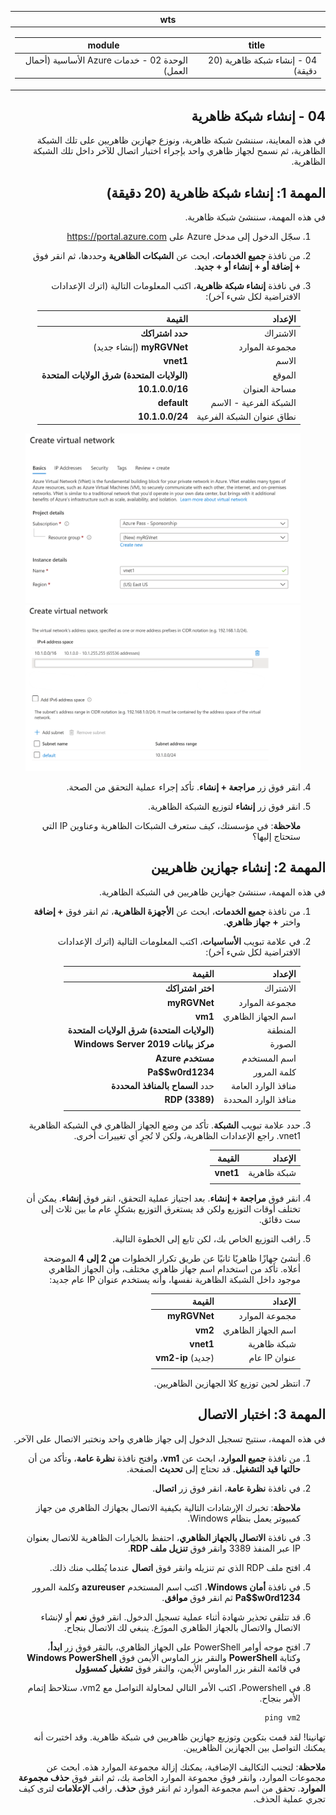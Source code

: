 <div id="readme" class="Box-body readme blob js-code-block-container p-5 p-xl-6 gist-border-0" dir="rtl">
    <article class="markdown-body entry-content container-lg" itemprop="text"><table>
  <thead>
  <tr>
  <th>wts</th>
  </tr>
  </thead>
  <tbody>
  <tr>
  <td><div><table>
  <thead>
  <tr>
  <th>title</th>
  <th>module</th>
  </tr>
  </thead>
  <tbody>
  <tr>
  <td><div>04 - إنشاء شبكة ظاهرية (20 دقيقة)</div></td>
  <td><div>الوحدة 02 - خدمات Azure الأساسية (أحمال العمل)</div></td>
  </tr>
  </tbody>
</table>
</div></td>
  </tr>
  </tbody>
</table>
       
# 04 - إنشاء شبكة ظاهرية

في هذه المعاينة، سننشئ شبكة ظاهرية، ونوزع جهازين ظاهريين على تلك الشبكة الظاهرية، ثم نسمح لجهاز ظاهري واحد بإجراء اختبار اتصال للآخر داخل تلك الشبكة الظاهرية.

# المهمة 1: إنشاء شبكة ظاهرية (20 دقيقة)

في هذه المهمة، سننشئ شبكة ظاهرية. 

1. سجّل الدخول إلى مدخل Azure على <a href="https://portal.azure.com" target="_blank"><span style="color: #0066cc;" color="#0066cc">https://portal.azure.com</span></a>

2. من نافذة **جميع الخدمات**، ابحث عن **الشبكات الظاهرية** وحددها، ثم انقر فوق **+ إضافة أو + إنشاء أو + جديد**. 

3. في نافذة **إنشاء شبكة ظاهرية**، اكتب المعلومات التالية (اترك الإعدادات الافتراضية لكل شيء آخر):

    | الإعداد | القيمة | 
    | --- | --- |
    | الاشتراك | **حدد اشتراكك** |
    | مجموعة الموارد | **myRGVNet** (إنشاء جديد) |
    | الاسم | **vnet1** |
    | الموقع | **(الولايات المتحدة) شرق الولايات المتحدة** |
    | مساحة العنوان |**10.1.0.0/16** |
    | الشبكة الفرعية - الاسم | **default** |
    | نطاق عنوان الشبكة الفرعية | **10.1.0.0/24** |

    ![لقطة شاشة لخطوة "الأساسيات" من نافذة إنشاء شبكة ظاهرية باستخدام الحقول الظاهرية.](../images/0301a.png)
    ![لقطة شاشة لخطوة "عناوين IP" من نافذة إنشاء شبكة ظاهرية باستخدام الحقول الظاهرية.](../images/0301b.png)

5. انقر فوق زر **مراجعة + إنشاء**. تأكد إجراء عملية التحقق من الصحة.

6. انقر فوق زر **إنشاء** لتوزيع الشبكة الظاهرية. 

    **ملاحظة**: في مؤسستك، كيف ستعرف الشبكات الظاهرية وعناوين IP التي ستحتاج إليها؟

# المهمة 2: إنشاء جهازين ظاهريين

في هذه المهمة، سننشئ جهازين ظاهريين في الشبكة الظاهرية. 

1. من نافذة **جميع الخدمات**، ابحث عن **الأجهزة الظاهرية**، ثم انقر فوق **+ إضافة** واختر **+ جهاز ظاهري**. 

2. في علامة تبويب **الأساسيات**، اكتب المعلومات التالية (اترك الإعدادات الافتراضية لكل شيء آخر):

   | الإعداد | القيمة | 
   | --- | --- |
   | الاشتراك | **اختر اشتراكك**  |
   | مجموعة الموارد |  **myRGVNet** |
   | اسم الجهاز الظاهري | **vm1**|
   | المنطقة | **(الولايات المتحدة) شرق الولايات المتحدة** |
   | الصورة | **مركز بيانات Windows Server 2019** |
   | اسم المستخدم| **مستخدم Azure** |
   | كلمة المرور| **Pa$$w0rd1234** |
   | منافذ الوارد العامة| حدد **السماح بالمنافذ المحددة**  |
   | منافذ الوارد المحددة| **RDP (3389)** |
   |||

3. حدد علامة تبويب **الشبكة**. تأكد من وضع الجهاز الظاهري في الشبكة الظاهرية vnet1. راجع الإعدادات الظاهرية، ولكن لا تُجرِ أي تغييرات أخرى. 

   | الإعداد | القيمة | 
   | --- | --- |
   | شبكة ظاهرية | **vnet1** |
   |||

4. انقر فوق **مراجعة + إنشاء**. بعد اجتياز عملية التحقق، انقر فوق **إنشاء**. يمكن أن تختلف أوقات التوزيع ولكن قد يستغرق التوزيع بشكلٍ عام ما بين ثلاث إلى ست دقائق.

5. راقب التوزيع الخاص بك، لكن تابع إلى الخطوة التالية. 

6. أنشئ جهازًا ظاهريًا ثانيًا عن طريق تكرار الخطوات **من 2 إلى 4** الموضحة أعلاه. تأكد من استخدام اسم جهاز ظاهري مختلف، وأن الجهاز الظاهري موجود داخل الشبكة الظاهرية نفسها، وأنه يستخدم عنوان IP عام جديد:

    | الإعداد | القيمة |
    | --- | --- |
    | مجموعة الموارد | **myRGVNet** |
    | اسم الجهاز الظاهري |  **vm2** |
    | شبكة ظاهرية | **vnet1** |
    | عنوان IP عام | (جديد) **vm2-ip** |
    |||

7. انتظر لحين توزيع كلا الجهازين الظاهريين. 

# المهمة 3: اختبار الاتصال 

في هذه المهمة، سنتيح تسجيل الدخول إلى جهاز ظاهري واحد ونختبر الاتصال على الآخر. 

1. من نافذة **جميع الموارد**، ابحث عن **vm1**، وافتح نافذة **نظرة عامة**، وتأكد من أن **حالتها** **قيد التشغيل**. قد تحتاج إلى **تحديث** الصفحة.

2. في نافذة **نظرة عامة**، انقر فوق زر **اتصال**.

    **ملاحظة**: تخبرك الإرشادات التالية بكيفية الاتصال بجهازك الظاهري من جهاز كمبيوتر يعمل بنظام Windows. 

3. في نافذة **الاتصال بالجهاز الظاهري**، احتفظ بالخيارات الظاهرية للاتصال بعنوان IP عبر المنفذ 3389 وانقر فوق **تنزيل ملف RDP**.

4. افتح ملف RDP الذي تم تنزيله وانقر فوق **اتصال** عندما يُطلب منك ذلك. 

5. في نافذة **أمان Windows**، اكتب اسم المستخدم **azureuser** وكلمة المرور **Pa$$w0rd1234** ثم انقر فوق **موافق**.

6. قد تتلقى تحذير شهادة أثناء عملية تسجيل الدخول. انقر فوق **نعم** أو لإنشاء الاتصال والاتصال بالجهاز الظاهري الموزَع. ينبغي لك الاتصال بنجاح.

7. افتح موجه أوامر PowerShell على الجهاز الظاهري، بالنقر فوق زر **ابدأ**، وكتابة **PowerShell** والنقر بزر الماوس الأيمن فوق **Windows PowerShell** في قائمة النقر بزر الماوس الأيمن، والنقر فوق **تشغيل كمسؤول**

8. في Powershell، اكتب الأمر التالي لمحاولة التواصل مع vm2، ستلاحظ إتمام الأمر بنجاح.

   ```PowerShell
   ping vm2
   ```

تهانينا! لقد قمت بتكوين وتوزيع جهازين ظاهريين في شبكة ظاهرية. وقد اختبرت أنه يمكنك التواصل بين الجهازين الظاهريين. 

**ملاحظة**: لتجنب التكاليف الإضافية، يمكنك إزالة مجموعة الموارد هذه. ابحث عن مجموعات الموارد، وانقر فوق مجموعة الموارد الخاصة بك، ثم انقر فوق **حذف مجموعة الموارد**. تحقق من اسم مجموعة الموارد ثم انقر فوق **حذف**. راقب **الإعلامات** لترى كيف تجري عملية الحذف.
